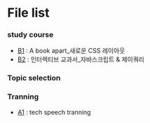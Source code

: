 # File list

### study course
* [B1](https://github.com/TaekGeunLee/study_frontEnd/tree/master/B1) : A book apart_새로운 CSS 레이아웃
* [B2](https://github.com/TaekGeunLee/study_frontEnd/tree/master/B2) : 인터렉티브 교과서_자바스크립트 & 제이쿼리


### Topic selection

### Tranning
* [A1](https://github.com/TaekGeunLee/study_frontEnd/tree/master/A1) : tech speech tranning

